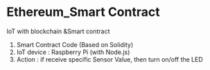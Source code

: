 # Ethereum_Smart Contract
IoT with blockchain &amp;Smart contract

1. Smart Contract Code (Based on Solidity)
2. IoT device : Raspberry Pi (with Node.js)
3. Action : if receive specific Sensor Value, then turn on/off the LED
